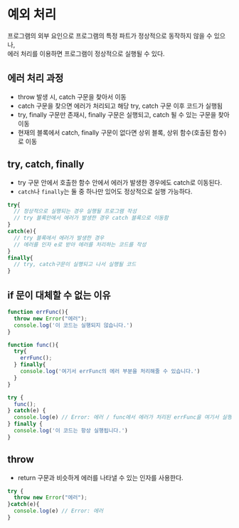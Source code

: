 # 예외 처리

프로그램의 외부 요인으로 프로그램의 특정 파트가 정상적으로 동작하지 않을 수 있으나,\
에러 처리를 이용하면 프로그램이 정상적으로 실행될 수 있다.

## 에러 처리 과정

* throw 발생 시, catch 구문을 찾아서 이동
* catch 구문을 찾으면 에러가 처리되고 해당 try, catch 구문 이후 코드가 실행됨
* try, finally 구문만 존재시, finally 구문은 실행되고, catch 될 수 있는 구문을 찾아 이동
* 현재의 블록에서 catch, finally 구문이 없다면 상위 블록, 상위 함수(호출된 함수)로 이동

## try, catch, finally

* try 구문 안에서 호출한 함수 안에서 에러가 발생한 경우에도 catch로 이동된다.
* `catch`나 `finally`는 둘 중 하나만 있어도 정상적으로 실행 가능하다.

```js
try{
  // 정상적으로 실행되는 경우 실행될 프로그램 작성
  // try 블록안에서 에러가 발생한 경우 catch 블록으로 이동함
}
catch(e){
  // try 블록에서 에러가 발생한 경우
  // 에러를 인자 e로 받아 에러를 처리하는 코드를 작성
}
finally{
  // try, catch구문이 실행되고 나서 실행될 코드
}
```

## if 문이 대체할 수 없는 이유

```js
function errFunc(){
  throw new Error("에러");
  console.log('이 코드는 실행되지 않습니다.')
}

function func(){
  try{
    errFunc(); 
  } finally{
    console.log('여기서 errFunc의 에러 부분을 처리해줄 수 있습니다.')
  }
}

try {
  func();
} catch(e) {
  console.log(e) // Error: 에러 / func에서 에러가 처리된 errFunc을 여기서 실행시켜줄 수 있습니다.
} finally {
  console.log('이 코드는 항상 실행됩니다.')
}
```

## throw

* return 구문과 비슷하게 에러를 나타낼 수 있는 인자를 사용한다.

```js
try {
  throw new Error("에러");
}catch(e){
  console.log(e) // Error: 에러
}
```
